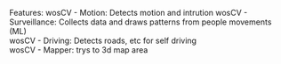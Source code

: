 Features:
wosCV - Motion: Detects motion and intrution 
wosCV - Surveillance: Collects data and draws patterns from people movements (ML)  
wosCV - Driving: Detects roads, etc for self driving  
wosCV - Mapper: trys to 3d map area

